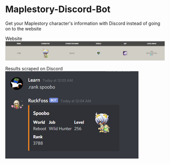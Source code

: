 # Maplestory-Discord-Bot
Get your Maplestory character's information with Discord instead of going on to the website  

Website
![](imgs/website.png)  

Results scraped on Discord  
![](imgs/result.png)
